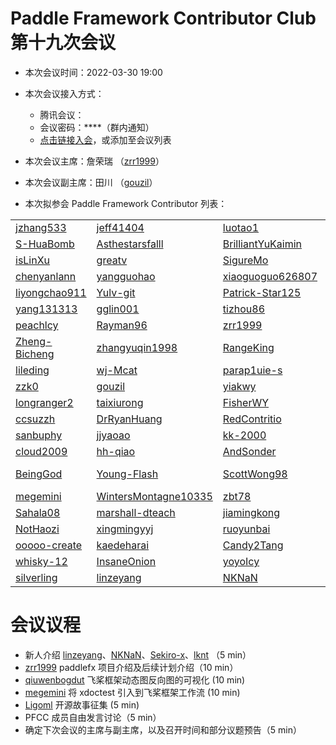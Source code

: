 # Paddle Framework Contributor Club 第十九次会议

- 本次会议时间：2022-03-30 19:00

- 本次会议接入方式：

  - 腾讯会议：
  - 会议密码：\*\*\*\*（群内通知）
  - [点击链接入会](https://meeting.tencent.com/dm/bik2CWADIACd)，或添加至会议列表

- 本次会议主席：詹荣瑞 （[zrr1999](https://github.com/zrr1999)）

- 本次会议副主席：田川 （[gouzil](https://github.com/gouzil)）

- 本次拟参会 Paddle Framework Contributor 列表：

|                                                   |                                                                 |                                                           |                                                       |                                                     |                                                                     |
| ------------------------------------------------- | --------------------------------------------------------------- | --------------------------------------------------------- | ----------------------------------------------------- | --------------------------------------------------- | ------------------------------------------------------------------- |
| [jzhang533](https://github.com/jzhang533)         | [jeff41404](https://github.com/jeff41404)                       | [luotao1](https://github.com/luotao1)                     | [Ligoml](https://github.com/Ligoml)                   | [TCChenlong](https://github.com/TCChenlong)         | [guguguzi](https://github.com/guguguzi)                             |
| [S-HuaBomb](https://github.com/S-HuaBomb)         | [Asthestarsfalll](https://github.com/Asthestarsfalll)           | [BrilliantYuKaimin](https://github.com/BrilliantYuKaimin) | [Li-fAngyU](https://github.com/Li-fAngyU)             | [liqitong-a](https://github.com/liqitong-a)         | [unseenme](https://github.com/unseenme)                             |
| [isLinXu](https://github.com/isLinXu)             | [greatv](https://github.com/greatv)                             | [SigureMo](https://github.com/SigureMo)                   | [jinyouzhi](https://github.com/jinyouzhi)             | [gsq7474741](https://github.com/gsq7474741)         | [thunder95](https://github.com/thunder95)                           |
| [chenyanlann](https://github.com/chenyanlann)     | [yangguohao](https://github.com/yangguohao)                     | [xiaoguoguo626807](https://github.com/xiaoguoguo626807)   | [Liyulingyue](https://github.com/Liyulingyue)         | [GeYuYao-hub](https://github.com/GeYuYao-hub)       | [fuqianya](https://github.com/fuqianya)                             |
| [liyongchao911](https://github.com/liyongchao911) | [Yulv-git](https://github.com/Yulv-git)                         | [Patrick-Star125](https://github.com/Patrick-Star125)     | [nlp-zn](https://github.com/nlp-zn)                   | [OccupyMars2025](https://github.com/OccupyMars2025) | [OuyangChao](https://github.com/OuyangChao)                         |
| [yang131313](https://github.com/yang131313)       | [gglin001](https://github.com/gglin001)                         | [tizhou86](https://github.com/tizhou86)                   | [Ainavo](https://github.com/Ainavo)                   | [ReganYue](https://github.com/ReganYue)             | [mrcangye](https://github.com/mrcangye)                             |
| [peachlcy](https://github.com/peachlcy)           | [Rayman96](https://github.com/Rayman96)                         | [zrr1999](https://github.com/zrr1999)                     | [xiaohemaikoo](https://github.com/xiaohemaikoo)       | [engineer1109](https://github.com/engineer1109)     | [enkilee](https://github.com/enkilee)                               |
| [Zheng-Bicheng](https://github.com/Zheng-Bicheng) | [zhangyuqin1998](https://github.com/zhangyuqin1998)             | [RangeKing](https://github.com/RangeKing)                 | [kevinng77](https://github.com/kevinng77)             | [caolonghao](https://github.com/caolonghao)         | [AndPuQing](https://github.com/AndPuQing)                           |
| [lileding](https://github.com/lileding)           | [wj-Mcat](https://github.com/wj-Mcat)                           | [parap1uie-s](https://github.com/parap1uie-s)             | [jingsongliujing](https://github.com/jingsongliujing) | [dasenCoding](https://github.com/dasenCoding)       | [PureNatural](https://github.com/PureNatural)                       |
| [zzk0](https://github.com/zzk0)                   | [gouzil](https://github.com/gouzil)                             | [yiakwy](https://github.com/yiakwy)                       | [VigiZhang](https://github.com/VigiZhang)             | [huangjiyi](https://github.com/huangjiyi)           | [supercodebull](https://github.com/supercodebull)                   |
| [longranger2](https://github.com/longranger2)     | [taixiurong](https://github.com/taixiurong)                     | [FisherWY](https://github.com/FisherWY)                   | [Atlantisming](https://github.com/Atlantisming)       | [Lemon-er](https://github.com/Lemon-er)             | [lizechng](https://github.com/lizechng)                             |
| [ccsuzzh](https://github.com/ccsuzzh)             | [DrRyanHuang](https://github.com/DrRyanHuang)                   | [RedContritio](https://github.com/RedContritio)           | [Lyutoon](https://github.com/Lyutoon)                 | [PommesPeter](https://github.com/PommesPeter)       | [tianxingxia-cn](https://github.com/tianxingxia-cn)                 |
| [sanbuphy](https://github.com/sanbuphy)           | [jjyaoao](https://github.com/jjyaoao)                           | [kk-2000](https://github.com/kk-2000)                     | [Tomoko-hjf](https://github.com/Tomoko-hjf)           | [edencfc](https://github.com/edencfc)               | [CollaborativeFiltering](https://github.com/CollaborativeFiltering) |
| [cloud2009](https://github.com/cloud2009)         | [hh-qiao](https://github.com/hh-qiao)                           | [AndSonder](https://github.com/AndSonder)                 | [JuiceHub](https://github.com/JuiceHub)               | [Difers](https://github.com/Difers)                 | [zeroRains](https://github.com/zeroRains)                           |
| [BeingGod](https://github.com/BeingGod)           | [Young-Flash](https://github.com/Young-Flash)                   | [ScottWong98](https://github.com/ScottWong98)             | [Yang-Changhui](https://github.com/Yang-Changhui)     | [LyndonKong](https://github.com/LyndonKong)         | [zade23](https://github.com/zade23)                                 |
| [megemini](https://github.com/megemini)           | [WintersMontagne10335](https://github.com/WintersMontagne10335) | [zbt78](https://github.com/zbt78)                         | [DrownFish](https://github.com/DrownFish19)           | [co63oc](https://github.com/co63oc)                 | [minleminzui](https://github.com/minleminzui)                            |
| [Sahala08](https://github.com/Sahala08)           | [marshall-dteach](https://github.com/marshall-dteach)           | [jiamingkong](https://github.com/jiamingkong)             | [txyugood](https://github.com/txyugood)            | [gaoziyuan](https://github.com/gaoziyuan)            | [MayYouBeProsperous](https://github.com/MayYouBeProsperous)            |
| [NotHaozi](https://github.com/NotHaozi)       | [xingmingyyj](https://github.com/xingmingyyj)            | [ruoyunbai](https://github.com/ruoyunbai)           |      [xiaoyewww](https://github.com/xiaoyewww)        | [hongtushi](https://github.com/hongtushi)           |      [qiuwenbogdut](https://github.com/qiuwenbogdut)   |
| [ooooo-create](https://github.com/ooooo-create)   |  [kaedeharai](https://github.com/kaedeharai)   |  [Candy2Tang](https://github.com/Candy2Tang)   |  [MarioLulab](https://github.com/MarioLulab)   |  [Lylin](https://github.com/Lylin)   |  [idontkonwher](https://github.com/idontkonwher)   |
| [whisky-12](https://github.com/whisky-12)   |  [InsaneOnion](https://github.com/InsaneOnion)   |  [yoyoIcy](https://github.com/yoyoIcy)|  [yuchen202](https://github.com/yuchen202) | [Wong4j](https://github.com/Wong4j)  | [Wanglongzhi2001](https://github.com/Wanglongzhi2001)  | 
| [silverling](https://github.com/silverling) |  [linzeyang](https://github.com/linzeyang)   |  [NKNaN](https://github.com/NKNaN)|  [Sekiro-x](https://github.com/Sekiro-x) | [lknt](https://github.com/lknt)  | 

# 会议议程

- 新人介绍 [linzeyang](https://github.com/linzeyang)、[NKNaN](https://github.com/NKNaN)、[Sekiro-x](https://github.com/Sekiro-x)、[lknt](https://github.com/lknt) （5 min）
- [zrr1999](https://github.com/zrr1999) paddlefx 项目介绍及后续计划介绍（10 min）
- [qiuwenbogdut](https://github.com/qiuwenbogdut) 飞桨框架动态图反向图的可视化 (10 min)
- [megemini](https://github.com/megemini) 将 xdoctest 引入到飞桨框架工作流 (10 min)
- [Ligoml](https://github.com/Ligoml) 开源故事征集 (5 min)
- PFCC 成员自由发言讨论（5 min）
- 确定下次会议的主席与副主席，以及召开时间和部分议题预告（5 min）
